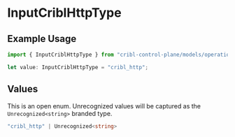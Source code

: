 # InputCriblHttpType

## Example Usage

```typescript
import { InputCriblHttpType } from "cribl-control-plane/models/operations";

let value: InputCriblHttpType = "cribl_http";
```

## Values

This is an open enum. Unrecognized values will be captured as the `Unrecognized<string>` branded type.

```typescript
"cribl_http" | Unrecognized<string>
```